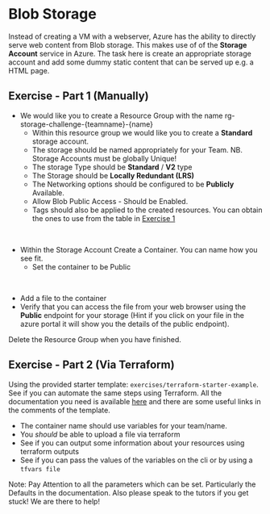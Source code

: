# Blob Storage

Instead of creating a VM with a webserver, Azure has the ability to directly serve web content from Blob storage. This makes use of of the **Storage Account** service in Azure.
The task here is create an appropriate storage account and add some dummy static content that can be served up e.g. a HTML page.

## Exercise - Part 1 (Manually)

* We would like you to create a Resource Group with the name rg-storage-challenge-{teamname}-{name}
  * Within this resource group we would like you to create a **Standard** storage account.
  * The storage should be named appropriately for your Team. NB. Storage Accounts must be globally Unique!
  * The storage Type should be **Standard** / **V2** type
  * The Storage should be **Locally Redundant (LRS)**
  * The Networking options should be configured to be **Publicly** Available.
  * Allow Blob Public Access - Should be Enabled.
  * Tags should also be applied to the created resources. You can obtain the ones to use from the table in [Exercise 1](./1.%20Deploy%20an%20Azure%20VM%20from%20Portal.MD)

<br>

* Within the Storage Account Create a Container. You can name how you see fit.
  * Set the container to be Public

<br>

* Add a file to the container
* Verify that you can access the file from your web browser using the **Public** endpoint for your storage (Hint if you click on your file in the azure portal it will show you the details of the public endpoint).

Delete the Resource Group when you have finished.

## Exercise - Part 2 (Via Terraform)

Using the provided starter template: `exercises/terraform-starter-example`. See if you can automate the same steps using Terraform.
All the documentation you need is available [here](https://registry.terraform.io/providers/hashicorp/azurerm/latest/docs/resources/storage_blob) and there are some useful links in the comments of the template.

* The container name should use variables for your team/name.
* You *should* be able to upload a file via terraform
* See if you can output some information about your resources using terraform outputs
* See if you can pass the values of the variables on the cli or by using a `tfvars file`


Note: Pay Attention to all the parameters which can be set. Particularly the Defaults in the documentation. 
Also please speak to the tutors if you get stuck! We are there to help!